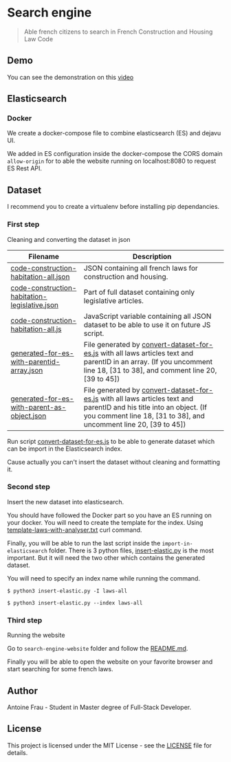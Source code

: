 # Search engine
> Able french citizens to search in French Construction and Housing Law Code

## Demo
You can see the demonstration on this [video](video/search-engine-demo.mp4)

## Elasticsearch

### Docker
We create a docker-compose file to combine elasticsearch (ES) and dejavu UI.

We added in ES configuration inside the docker-compose the CORS domain `allow-origin` for to able the website running on localhost:8080 to request ES Rest API.

## Dataset
I recommend you to create a virtualenv before installing pip dependancies.

### First step
Cleaning and converting the dataset in json

| Filename | Description |
| ------ | ------ |
| [code-construction-habitation-all.json](dataset/code-construction-habitation-all.json) | JSON containing all french laws for construction and housing. |
| [code-construction-habitation-legislative.json](dataset/code-construction-habitation-legislative.json) | Part of full dataset containing only legislative articles. |
| [code-construction-habitation-all.js](dataset/code-construction-habitation-all.js) | JavaScript variable containing all JSON dataset to be able to use it on future JS script. |
| [generated-for-es-with-parentid-array.json](dataset/generated-for-es-with-parentid-array.json) | File generated by [convert-dataset-for-es.js](dataset-cleaning/convert-dataset-for-es.js) with all laws articles text and parentID in an array. (If you uncomment line 18, [31 to 38], and comment line 20, [39 to 45]) |
| [generated-for-es-with-parent-as-object.json](dataset/generated-for-es-with-parent-as-object.json) | File generated by [convert-dataset-for-es.js](dataset-cleaning/convert-dataset-for-es.js) with all laws articles text and parentID and his title into an object. (If you comment line 18, [31 to 38], and uncomment line 20, [39 to 45]) |

Run script [convert-dataset-for-es.js](dataset-cleaning/convert-dataset-for-es.js) to be able to generate dataset which can be import in the Elasticsearch index.

Cause actually you can't insert the dataset without cleaning and formatting it.

### Second step
Insert the new dataset into elasticsearch.

You should have followed the Docker part so you have an ES running on your docker.
You will need to create the template for the index. Using [template-laws-with-analyser.txt](template-laws-with-analyser.txt) curl command.

Finally, you will be able to run the last script inside the `import-in-elasticsearch` folder.
There is 3 python files, [insert-elastic.py](import-in-elasticsearch/insert-elastic.py) is the most important. But it will need the two other which contains the generated dataset.

You will need to specify an index name while running the command.

```
$ python3 insert-elastic.py -I laws-all
```
```
$ python3 insert-elastic.py --index laws-all
```

### Third step
Running the website

Go to `search-engine-website` folder and follow the [README.md](search-engine-website/README.md).

Finally you will be able to open the website on your favorite browser and start searching for some french laws.

## Author
Antoine Frau - Student in Master degree of Full-Stack Developer.

## License
This project is licensed under the MIT License - see the [LICENSE](LICENSE) file for details.
